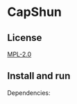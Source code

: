 # CapShun

## License
[MPL-2.0](https://github.com/devcer/CapShun/blob/master/LICENSE)

## Install and run

Dependencies:
